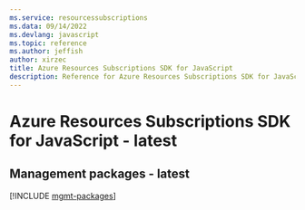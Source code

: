 ```yaml
---
ms.service: resourcessubscriptions
ms.data: 09/14/2022
ms.devlang: javascript
ms.topic: reference
ms.author: jeffish
author: xirzec
title: Azure Resources Subscriptions SDK for JavaScript
description: Reference for Azure Resources Subscriptions SDK for JavaScript
---
```

# Azure Resources Subscriptions SDK for JavaScript - latest

## Management packages - latest
[!INCLUDE [mgmt-packages](resources-subscriptions-mgmt-index.md)]